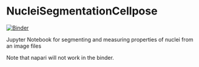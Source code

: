 # NucleiSegmentationCellpose
[![Binder](https://mybinder.org/badge_logo.svg)](https://mybinder.org/v2/gh/Laura190/NucleiSegmentationCellpose/HEAD)

Jupyter Notebook for segmenting and measuring properties of nuclei from an image files

Note that napari will not work in the binder.
